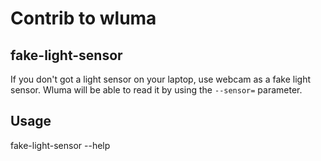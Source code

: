 # Contrib to wluma

## fake-light-sensor

If you don't got a light sensor on your laptop, use webcam as a fake light sensor.
Wluma will be able to read it by using the `--sensor=` parameter.

## Usage

fake-light-sensor --help
